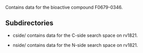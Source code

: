 Contains data for the bioactive compound F0679-0346.

## Subdirectories

- cside/ contains data for the C-side search space on rv1821.

- nside/ contains data for the N-side search space on rv1821.

